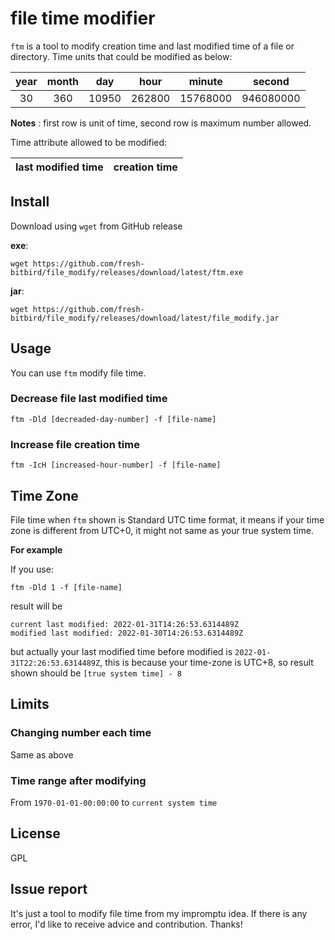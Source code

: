 # file time modifier

`ftm` is a tool to modify creation time and last modified
time of a file or directory. Time units that could be modified
as below:

| year | month |  day  |  hour  |  minute  |   second  |
|:----:|:-----:|:-----:|:------:|:--------:|:---------:|
|  30  |  360  | 10950 | 262800 | 15768000 | 946080000 |

**Notes** : first row is unit of time, second row is 
maximum number allowed.

Time attribute allowed to be modified:

| last modified time | creation time |
| ------------------ | ------------- |

## Install
Download using `wget` from GitHub release

**exe**:
```
wget https://github.com/fresh-bitbird/file_modify/releases/download/latest/ftm.exe
```

**jar**:

```
wget https://github.com/fresh-bitbird/file_modify/releases/download/latest/file_modify.jar
```

## Usage

You can use `ftm` modify file time.

### Decrease file last modified time

```
ftm -Dld [decreaded-day-number] -f [file-name]
```

### Increase file creation time

```
ftm -IcH [increased-hour-number] -f [file-name]
```

## Time Zone

File time when `ftm` shown is Standard UTC time format,
it means if your time zone is different from UTC+0, it
might not same as your true system time.

**For example**

If you use:

```
ftm -Dld 1 -f [file-name]
```

result will be

```
current last modified: 2022-01-31T14:26:53.6314489Z
modified last modified: 2022-01-30T14:26:53.6314489Z
```

but actually your last modified time before modified is
`2022-01-31T22:26:53.6314489Z`, this is because your time-zone
is UTC+8, so result shown should be
`[true system time] - 8`

## Limits

### Changing number each time

Same as above

### Time range after modifying

From `1970-01-01-00:00:00` to `current system time`

## License

GPL

## Issue report

It's just a tool to modify file time from my impromptu
idea. If there is any error, I'd like to receive advice
and contribution. Thanks!
